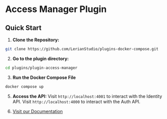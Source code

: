 # Access Manager Plugin

## Quick Start

1. **Clone the Repository:**
```bash
git clone https://github.com/LerianStudio/plugins-docker-compose.git
```

2. **Go to the plugin directory:**
```bash
cd plugins/plugin-access-manager
```
3. **Run the Docker Compose File**
```bash
docker compose up
```
   
5. **Access the API:**
Visit `http://localhost:4001` to interact with the Identity API.
Visit `http://localhost:4000` to interact with the Auth API.

6. [Visit our Documentation](https://docs.lerian.studio/docs/auth-identity)